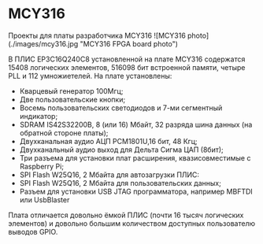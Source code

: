 # MCY316
Проекты для платы разработчика MCY316
![MCY316 photo] (./images/mcy316.jpg "MCY316 FPGA board photo")

В ПЛИС EP3C16Q240C8 установленной на плате MCY316 содержатся 15408 логических элементов, 516098 бит встроенной памяти, четыре PLL и 112 умножиетелей. На плате установлены:

- Кварцевый генератор 100Мгц;
- Две пользовательские кнопки;
- Восемь пользовательских светодиодов и 7-ми сегментный индикатор;
- SDRAM IS42S32200B, 8 (или 16) Мбайт, 32 разряда шина данных (на обратной стороне платы);
- Двухканальная аудио АЦП PCM1801U,16 бит, 48 Кгц;
- Двухканальный аудио выход для Дельта Сигма ЦАП (8бит);
- Три разъема для установки плат расширения, квазисовместимые с Raspberry Pi;
- SPI Flash W25Q16, 2 Мбайта для автозагрузки ПЛИС:
- SPI Flash W25Q16, 2 Мбайта для пользовательских данных;
- Разъем для установки USB JTAG программатора, например MBFTDI или UsbBlaster

Плата отличается довольно ёмкой ПЛИС (почти 16 тысяч логических элементов) и довольно большим количеством доступных пользователю выводов GPIO.

